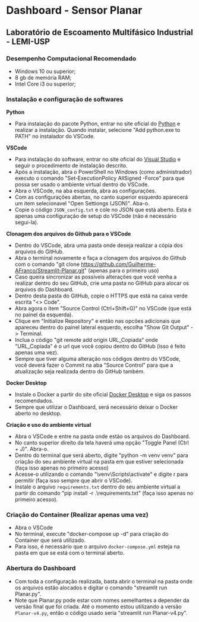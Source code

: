 # Dashboard - Sensor Planar
## Laboratório de Escoamento Multifásico Industrial - LEMI-USP

### Desempenho Computacional Recomendado
- Windows 10 ou superior;
- 8 gb de memória RAM;
- Intel Core i3 ou superior;

### Instalação e configuração de softwares

**Python**
- Para instalação do pacote Python, entrar no site oficial do [Python](https://www.python.org/downloads/windows/) e realizar a instalação. Quando instalar, selecione "Add python.exe to PATH" no instalador do VSCode.

**VSCode**
- Para instalação do software, entrar no site oficial do [Visual Studio](https://code.visualstudio.com/) e seguir o procedimento de instalação descrito.
- Após a instalação, abra o PowerShell no Windows (como administrador) executo o comando "Set-ExecutionPolicy AllSigned -Force" para que possa ser usado o ambiente virtual dentro do VSCode.
- Abra o VSCode, na aba esquerda, abra as configurações.
- Com as configurações abertas, no canto superior esquerdo aparecerá um item selecionavel "Open Settiongs (JSON)". Aba-o.
- Copie o código `JSON_config.txt` e cole no JSON que está aberto. Esta é apenas uma configuração de setup do VSCode (não é necessário segui-la).

**Clonagem dos arquivos do Github para o VSCode**
- Dentro do VSCode, abra uma pasta onde deseja realizar a cópia dos arquivos do GitHub.
- Abra o terminal novamente e faça a clonagem dos arquivos do Github com o comando "git clone https://github.com/Guilherme-AFranco/Streamlit-Planar.git" (apenas para o primeiro uso)
- Caso queira sincronizar as possíveis alterações que você venha a realizar dentro do seu GitHub, crie uma pasta no GitHub para alocar os arquivos do Dashboard.
- Dentro desta pasta do GitHub, copie o HTTPS que está na caixa verde escrita "<> Code".
- Abra agora o item "Source Control (Ctrl+Shift+G)" no VSCode (que está no painel da esquerda).
- Clique em "Initialize Repository" e então nas opcões adicionais que apareceu dentro do painel lateral esquerdo, escolha "Show Git Output" -> Terminal.
- Inclua o código "git remote add origin URL_Copiada" onde "URL_Copiada" é o url que você copiou dentro do GitHub (isso é feito apenas uma vez).
- Sempre que tiver alguma alteração nos códigos dentro do VSCode, você deverá fazer o Commit na aba "Source Control" para que a atualização seja realizada dentro do GitHub também.

**Docker Desktop**
- Instale o Docker a partir do site oficial [Docker Desktop](https://www.docker.com/products/docker-desktop/) e siga os passos recomendados.
- Sempre que utilizar o Dashboard, será necessário deixar o Docker aberto no desktop.

**Criação e uso do ambiente virtual**
- Abra o VSCode e entre na pasta onde estão os arquivos do Dashboard.
- No canto superior direito da tela haverá uma opção "Toggle Panel (Ctrl + J)". Abra-o.
- Dentro do terminal que será aberto, digite "python -m venv venv" para criação do seu ambiente virtual na pasta em que estiver selecionada (faça isso apenas no primeiro acesso)
- Acesse-o utilizando o comando "\venv\Scripts\activate" e digite r para permitir (faça isso sempre que abrir o VSCode).
- Instale o arquivo `requirements.txt` dentro do seu ambiente virtual a partir do comando "pip install -r .\requirements.txt" (faça isso apenas no primeiro acesso).

### Criação do Container (Realizar apenas uma vez)
- Abra o VSCode
- No terminal, execute "docker-compose up -d" para criação do Container que será utilizado.
- Para isso, é necessário que o arquivo `docker-compose.yml` esteja na pasta em que se está com o terminal aberto.

### Abertura do Dashboard
- Com toda a configuração realizada, basta abrir o terminal na pasta onde os arquivos estão alocados e digitar o comando "streamlit run Planar.py".
- Note que Planar.py pode estar com nomes semelhantes a depender da versão final que foi criada. Até o momento estou utilizando a versão `Planar-v4.py`, então o código usado seria "streamlit run Planar-v4.py".
  
